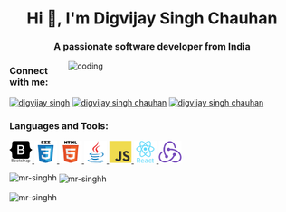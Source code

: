 <h1 align="center">Hi 👋, I'm Digvijay Singh Chauhan</h1>
<h3 align="center">A passionate software developer from India</h3>

<img align="right" alt="coding" width="400" src="https://user-images.githubusercontent.com/55389276/140866485-8fb1c876-9a8f-4d6a-98dc-08c4981eaf70.gif">

<h3 align="left">Connect with me:</h3>
<p align="left">
<a href="linkedin.com/in/digvijay-singh-861050230" target="blank"><img align="center" src="https://pngimg.com/uploads/linkedIn/linkedIn_PNG38.png" alt="digvijay singh" height="30" width="40" /></a>
<a href="https://www.facebook.com/digvijay.dhearthacker" target="blank"><img align="center" src="https://png.pngtree.com/png-clipart/20221018/ourmid/pngtree-facebook-icon-social-media-3d-png-image_6308418.png" alt="digvijay singh chauhan" height="30" width="40" /></a>
<a href="https://instagram.com/digvijay singh chauhan" target="blank"><img align="center" src="https://www.businessinsider.in/photo/91641269/meta-owned-instagram-may-soon-let-users-skip-excessive-posts-in-an-upcoming-update.jpg?imgsize=654525" alt="digvijay singh chauhan" height="30" width="40" /></a>
</p>

<h3 align="left">Languages and Tools:</h3>
<p align="left"> <a href="https://getbootstrap.com" target="_blank" rel="noreferrer"> <img src="https://raw.githubusercontent.com/devicons/devicon/master/icons/bootstrap/bootstrap-plain-wordmark.svg" alt="bootstrap" width="40" height="40"/> </a> <a href="https://www.w3schools.com/css/" target="_blank" rel="noreferrer"> <img src="https://raw.githubusercontent.com/devicons/devicon/master/icons/css3/css3-original-wordmark.svg" alt="css3" width="40" height="40"/> </a> <a href="https://www.w3.org/html/" target="_blank" rel="noreferrer"> <img src="https://raw.githubusercontent.com/devicons/devicon/master/icons/html5/html5-original-wordmark.svg" alt="html5" width="40" height="40"/> </a> <a href="https://www.java.com" target="_blank" rel="noreferrer"> <img src="https://raw.githubusercontent.com/devicons/devicon/master/icons/java/java-original.svg" alt="java" width="40" height="40"/> </a> <a href="https://developer.mozilla.org/en-US/docs/Web/JavaScript" target="_blank" rel="noreferrer"> <img src="https://raw.githubusercontent.com/devicons/devicon/master/icons/javascript/javascript-original.svg" alt="javascript" width="40" height="40"/> </a> <a href="https://reactjs.org/" target="_blank" rel="noreferrer"> <img src="https://raw.githubusercontent.com/devicons/devicon/master/icons/react/react-original-wordmark.svg" alt="react" width="40" height="40"/> </a> <a href="https://redux.js.org" target="_blank" rel="noreferrer"> <img src="https://raw.githubusercontent.com/devicons/devicon/master/icons/redux/redux-original.svg" alt="redux" width="40" height="40"/> </a> </p>

<p><img align="left" src="https://github-readme-stats.vercel.app/api/top-langs?username=mr-singhh&show_icons=true&locale=en&layout=compact" alt="mr-singhh" /></p>

<p>&nbsp;<img align="center" src="https://github-readme-stats.vercel.app/api?username=mr-singhh&show_icons=true&locale=en" alt="mr-singhh" /></p>

<p><img align="center" src="https://github-readme-streak-stats.herokuapp.com/?user=mr-singhh&" alt="mr-singhh" /></p>
